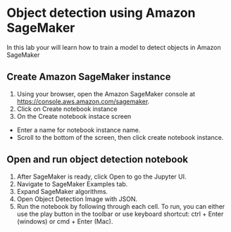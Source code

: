 # Object detection using Amazon SageMaker

In this lab your will learn how to train a model to detect objects in Amazon SageMaker

## Create Amazon SageMaker instance

1. Using your browser, open the Amazon SageMaker console at https://console.aws.amazon.com/sagemaker.
2. Click on Create notebook instance
3. On the Create notebook instace  screen
  - Enter a name for notebook instance name.
  - Scroll to the bottom of the screen, then click create notebook instance.

## Open and run object detection notebook

1. After SageMaker is ready, click Open to go the Jupyter UI.
2. Navigate to SageMaker Examples tab.
2. Expand SageMaker algorithms.
3. Open Object Detection Image with JSON.
4. Run the notebook by following through each cell. To run, you can either use the play button in the toolbar or use keyboard shortcut: ctrl + Enter (windows) or cmd + Enter (Mac).
